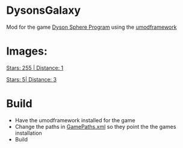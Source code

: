 # DysonsGalaxy

Mod for the game [Dyson Sphere Program](https://store.steampowered.com/app/1366540/Dyson_Sphere_Program/) using the [umodframework](https://umodframework.com/)


# Images:

[Stars: 255 | Distance: 1](https://imgur.com/SzjT0CN)

[Stars: 5| Distance: 3](https://imgur.com/fC5UzoD)


# Build

- Have the umodframework installed for the game
- Change the paths in [GamePaths.xml](GamePaths.xml) so they point the the games installation
- Build
